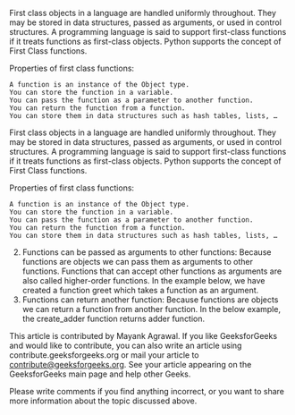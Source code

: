 First class objects in a language are handled uniformly throughout. They may be stored in data structures, passed as arguments, or used in control structures. A programming language is said to support first-class functions if it treats functions as first-class objects. Python supports the concept of First Class functions.

Properties of first class functions:

    A function is an instance of the Object type.
    You can store the function in a variable.
    You can pass the function as a parameter to another function.
    You can return the function from a function.
    You can store them in data structures such as hash tables, lists, …

First class objects in a language are handled uniformly throughout. They may be stored in data structures, passed as arguments, or used in control structures. A programming language is said to support first-class functions if it treats functions as first-class objects. Python supports the concept of First Class functions.

Properties of first class functions:

    A function is an instance of the Object type.
    You can store the function in a variable.
    You can pass the function as a parameter to another function.
    You can return the function from a function.
    You can store them in data structures such as hash tables, lists, …


2. Functions can be passed as arguments to other functions: Because functions are objects we can pass them as arguments to other functions. Functions that can accept other functions as arguments are also called higher-order functions. In the example below, we have created a function greet which takes a function as an argument.
3. Functions can return another function: Because functions are objects we can return a function from another function. In the below example, the create_adder function returns adder function.

This article is contributed by Mayank Agrawal. If you like GeeksforGeeks and would like to contribute, you can also write an article using contribute.geeksforgeeks.org or mail your article to contribute@geeksforgeeks.org. See your article appearing on the GeeksforGeeks main page and help other Geeks.

Please write comments if you find anything incorrect, or you want to share more information about the topic discussed above.